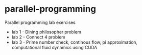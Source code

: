 # parallel-programming
Parallel programming lab exercises

- lab 1 - Dining philosopher problem
- lab 2 - Connect 4 problem
- lab 3 - Prime number check, continous flow, pi approximation, computational fluid dynamics using CUDA